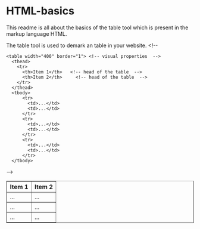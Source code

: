# HTML-basics

This readme is all about the basics of the table tool which is present in the markup language HTML.

The table tool is used to demark an table in your website.
    <table width="400" border="1"> <!-- visual properties  -->
      <thead>
        <tr>
          <th>Item 1</th>   <!-- head of the table  -->
          <th>Item 2</th>	  <!-- head of the table  --> 
        </tr>
      </thead>
      <tbody>
          <tr>
            <td>...</td>
            <td>...</td>
          </tr>
          <tr>
            <td>...</td>
            <td>...</td>
          </tr>
          <tr>
            <td>...</td>
            <td>...</td>
          </tr>
      </tbody>
    <!--
    
    <table width="400" border="1"> <!-- visual properties  -->
      <thead>
        <tr>
          <th>Item 1</th>   <!-- head of the table  -->
          <th>Item 2</th>	  <!-- head of the table  --> 
        </tr>
      </thead>
      <tbody>
          <tr>
            <td>...</td>
            <td>...</td>
          </tr>
          <tr>
            <td>...</td>
            <td>...</td>
          </tr>
          <tr>
            <td>...</td>
            <td>...</td>
          </tr>
      </tbody>

-->

